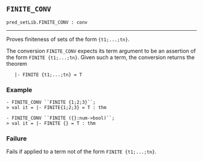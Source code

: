 ## `FINITE_CONV`

``` hol4
pred_setLib.FINITE_CONV : conv
```

------------------------------------------------------------------------

Proves finiteness of sets of the form `{t1;...;tn}`.

The conversion `FINITE_CONV` expects its term argument to be an
assertion of the form `FINITE {t1;...;tn}`. Given such a term, the
conversion returns the theorem

``` hol4
   |- FINITE {t1;...;tn} = T
```

### Example

``` hol4
- FINITE_CONV ``FINITE {1;2;3}``;
> val it = |- FINITE{1;2;3} = T : thm

- FINITE_CONV ``FINITE ({}:num->bool)``;
> val it = |- FINITE {} = T : thm
```

### Failure

Fails if applied to a term not of the form `FINITE {t1;...;tn}`.

